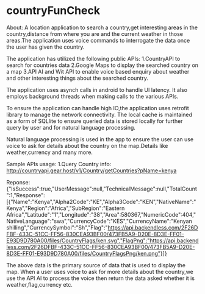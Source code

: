 # countryFunCheck
About:
A location application to search a country,get interesting areas in the country,distance from where you are and the current weather in those areas.The application uses voice commands to 
interrogate the data once the user has given the country.

The application has utilized the following public APIs:
1.CountryAPI to search for countries data
2.Google Maps to display the searched country on a map
3.API AI and Wit API to enable voice based enquiry about weather and other interesting things about the searched country.

The application uses asynch calls in android to handle UI latency.
It also employs background threads when making calls to the various APIs.

To ensure the application can handle high IO,the application uses retrofit library to manage the network connectivity.
The local cache is maintained as a form of SQLlite to ensure queried data is stored locally for further query by user and for natural language processing.

Natural language processing is used in the app to ensure the user can use voice to ask for details about the country on the map.Details like weather,currency and many more.


Sample APIs usage:
1.Query Country info:
http://countryapi.gear.host/v1/Country/getCountries?pName=kenya

Reponse:
{"IsSuccess":true,"UserMessage":null,"TechnicalMessage":null,"TotalCount":1,"Response":[{"Name":"Kenya","Alpha2Code":"KE","Alpha3Code":"KEN","NativeName":"Kenya","Region":"Africa","SubRegion":"Eastern Africa","Latitude":"1","Longitude":"38","Area":580367,"NumericCode":404,"NativeLanguage":"swa","CurrencyCode":"KES","CurrencyName":"Kenyan shilling","CurrencySymbol":"Sh","Flag":"https://api.backendless.com/2F26DFBF-433C-51CC-FF56-830CEA93BF00/473FB5A9-D20E-8D3E-FF01-E93D9D780A00/files/CountryFlags/ken.svg","FlagPng":"https://api.backendless.com/2F26DFBF-433C-51CC-FF56-830CEA93BF00/473FB5A9-D20E-8D3E-FF01-E93D9D780A00/files/CountryFlagsPng/ken.png"}]}


The above data is the primary source of data that is used to display the map.
When a user uses voice to ask for more details about the country,we use the API AI to process the voice then return the data asked whether it is weather,flag,currency etc.